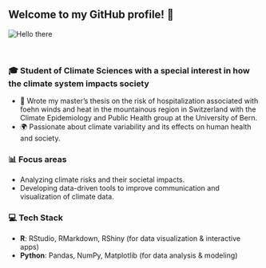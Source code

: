 ## Welcome to my GitHub profile! 🚀

![Hello there](https://media.giphy.com/media/v1.Y2lkPTc5MGI3NjExOHZvc3Uxc3dldzV4N2l1Z3c4cDhzNmttamtxbmJ5ZGV4NjQ2ejZodyZlcD12MV9naWZzX3NlYXJjaCZjdD1n/xTiIzJSKB4l7xTouE8/giphy.gif)


<br>

### 🎓 Student of Climate Sciences with a special interest in how the climate system impacts society
- 📖 Wrote my master’s thesis on the risk of hospitalization associated with foehn winds and heat in the mountainous region in Switzerland with the Climate Epidemiology and Public Health group at the University of Bern.
- 🌍 Passionate about climate variability and its effects on human health and society.
 
### 📊 Focus areas
- Analyzing climate risks and their societal impacts.
- Developing data-driven tools to improve communication and visualization of climate data.

### 💻 Tech Stack 
- **R**: RStudio, RMarkdown, RShiny (for data visualization & interactive apps)  
- **Python**: Pandas, NumPy, Matplotlib (for data analysis & modeling)  



